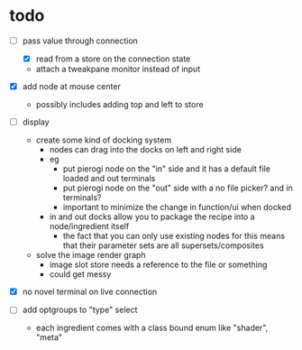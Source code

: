# todo

- [ ] pass value through connection

  - [x] read from a store on the connection state

  - attach a tweakpane monitor instead of input
- [x] add node at mouse center

  - possibly includes adding top and left to store
- [ ] display

  - create some kind of docking system
    - nodes can drag into the docks on left and right side
    - eg
      - put pierogi node on the "in" side and it has a default file loaded and out terminals
      - put pierogi node on the "out" side with a no file picker? and in terminals?
      - important to minimize the change in function/ui when docked
    - in and out docks allow you to package the recipe into a node/ingredient itself
      - the fact that you can only use existing nodes for this means that their parameter sets are all supersets/composites
  - solve the image render graph
    - image slot store needs a reference to the file or something
    - could get messy
- [x] no novel terminal on live connection
- [ ] add optgroups to "type" select
  - each ingredient comes with a class bound enum like "shader", "meta"